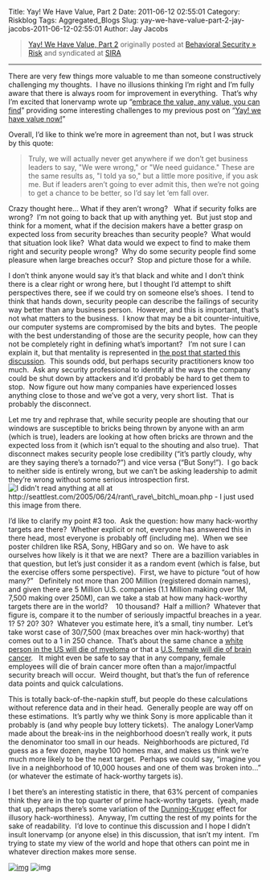 Title: Yay! We Have Value, Part 2
Date: 2011-06-12 02:55:01
Category: Riskblog
Tags: Aggregated_Blogs
Slug: yay-we-have-value-part-2-jay-jacobs-2011-06-12-02:55:01
Author: Jay Jacobs

>[Yay! We Have Value, Part 2](http://beechplane.wordpress.com/2011/06/11/yay-we-have-value-part-2/) originally posted at [Behavioral Security » Risk](http://beechplane.wordpress.com) and syndicated at [SIRA](http://societyinforisk.org)
***
There are very few things more valuable to me than someone constructively challenging my thoughts.  I have no illusions thinking I’m right and I’m fully aware that there is always room for improvement in everything.  That’s why I’m excited that lonervamp wrote up “[embrace the value, any value, you can find](http://www.terminal23.net/2011/06/embrace_the_value_any_value_yo.html)” providing some interesting challenges to my previous post on “[Yay! we have value now!](http://beechplane.wordpress.com/2011/06/09/yay-we-have-value/)”

Overall, I’d like to think we’re more in agreement than not, but I was struck by this quote:

> Truly, we will actually never get anywhere if we don’t get business leaders to say, "We were wrong," or "We need guidance." These are the same results as, "I told ya so," but a little more positive, if you ask me. But if leaders aren’t going to ever admit this, then we’re not going to get a chance to be better, so I’d say let ‘em fall over.

Crazy thought here… What if they aren’t wrong?   What if security folks are wrong?  I’m not going to back that up with anything yet.  But just stop and think for a moment, what if the decision makers have a better grasp on expected loss from security breaches than security people?  What would that situation look like?  What data would we expect to find to make them right and security people wrong?  Why do some security people find some pleasure when large breaches occur?  Stop and picture those for a while.

I don’t think anyone would say it’s that black and white and I don’t think there is a clear right or wrong here, but I thought I’d attempt to shift perspectives there, see if we could try on someone else’s shoes.  I tend to think that hands down, security people can describe the failings of security way better than any business person.  However, and this is important, that’s not what matters to the business.  I know that may be a bit counter-intuitive, our computer systems are compromised by the bits and bytes.  The people with the best understanding of those are the security people, how can they not be completely right in defining what’s important?   I’m not sure I can explain it, but that mentality is represented in [the post that started this discussion](http://risky.biz/lulzsec).  This sounds odd, but perhaps security practitioners know too much.  Ask any security professional to identify al the ways the company could be shut down by attackers and it’d probably be hard to get them to stop.  Now figure out how many companies have experienced losses anything close to those and we’ve got a very, very short list.  That is probably the disconnect.

Let me try and rephrase that, while security people are shouting that our windows are susceptible to bricks being thrown by anyone with an arm (which is true), leaders are looking at how often bricks are thrown and the expected loss from it (which isn’t equal to the shouting and also true).  That disconnect makes security people lose credibility (“it’s partly cloudy, why are they saying there’s a tornado?”) and vice versa (“But Sony!”).  I go back to neither side is entirely wrong, but we can’t be asking leadership to admit they’re wrong without some serious introspection first.![I didn't read anything at all at http://seattlest.com/2005/06/24/rant\_rave\_bitch\_moan.php - I just used this image from there.](http://beechplane.files.wordpress.com/2011/06/image1.png?w=129&h=240 "I didn't read anything at all at http://seattlest.com/2005/06/24/rant_rave_bitch_moan.php - I just used this image from there.")

I’d like to clarify my point \#3 too.  Ask the question: how many hack-worthy targets are there?  Whether explicit or not, everyone has answered this in there head, most everyone is probably off (including me).  When we see poster children like RSA, Sony, HBGary and so on.  We have to ask ourselves how likely is it that we are next?  There are a bazillion variables in that question, but let’s just consider it as a random event (which is false, but the exercise offers some perspective).  First, we have to picture “out of how many?”   Definitely not more than 200 Million (registered domain names), and given there are 5 Million U.S. companies (1.1 Million making over 1M, 7,500 making over 250M), can we take a stab at how many hack-worthy targets there are in the world?    10 thousand?  Half a million?  Whatever that figure is, compare it to the number of seriously impactful breaches in a year. 1? 5? 20? 30?  Whatever you estimate here, it’s a small, tiny number.  Let’s take worst case of 30/7,500 (max breaches over min hack-worthy) that comes out to a 1 in 250 chance.  That’s about the same chance a [white person in the US will die of myeloma](http://www.bookofodds.com/Health-Illness/Cancer/Odds/The-odds-a-white-person-will-die-of-myeloma-are-1-in-250-US-2002-2004) or that a [U.S. female will die of brain cancer](http://www.bookofodds.com/Health-Illness/Cancer/Odds/The-odds-a-female-will-die-of-liver-cancer-are-1-in-256.4-US-2002-2004).   It might even be safe to say that in any company, female employees will die of brain cancer more often than a major/impactful security breach will occur.  Weird thought, but that’s the fun of reference data points and quick calculations.

This is totally back-of-the-napkin stuff, but people do these calculations without reference data and in their head.  Generally people are way off on these estimations.  It’s partly why we think Sony is more applicable than it probably is (and why people buy lottery tickets).  The analogy LonerVamp made about the break-ins in the neighborhood doesn’t really work, it puts the denominator too small in our heads.  Neighborhoods are pictured, I’d guess as a few dozen, maybe 100 homes max, and makes us think we’re much more likely to be the next target.  Perhaps we could say, “imagine you live in a neighborhood of 10,000 houses and one of them was broken into…” (or whatever the estimate of hack-worthy targets is).

I bet there’s an interesting statistic in there, that 63% percent of companies think they are in the top quarter of prime hack-worthy targets.  (yeah, made that up, perhaps there’s some variation of the [Dunning-Kruger](http://en.wikipedia.org/wiki/Dunning%E2%80%93Kruger_effect) effect for illusory hack-worthiness).  Anyway, I’m cutting the rest of my points for the sake of readability.  I’d love to continue this discussion and I hope I didn’t insult lonervamp (or anyone else) in this discussion, that isn’t my intent.  I’m trying to state my view of the world and hope that others can point me in whatever direction makes more sense.

[![img](/images/blank.png)](#) ![img](http://pixel.wp.com/b.gif?host=beechplane.wordpress.com&blog=13708129&post=83&subd=beechplane&ref=&feed=1)


